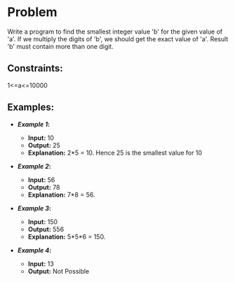 # Problem

Write a program to find the smallest integer value 'b' for the given value of 'a'.
If we multiply the digits of 'b', we should get the exact value of 'a'. Result 'b' must
contain more than one digit.

## Constraints:
1<=a<=10000

## Examples:

- **_Example 1_:**
  - **Input:** 10
  - **Output:** 25
  - **Explanation:** 2\*5 = 10. Hence 25 is the smallest value for 10

- **_Example 2_:**
  - **Input:** 56
  - **Output:** 78
  - **Explanation:** 7\*8 = 56.

- **_Example 3_:**
  - **Input:** 150
  - **Output:** 556
  - **Explanation:** 5\*5\*6 = 150.

- **_Example 4_:**
  - **Input:** 13
  - **Output:** Not Possible
